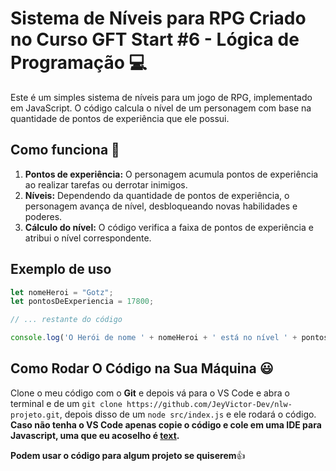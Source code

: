 # Sistema de Níveis para RPG Criado no Curso GFT Start #6 - Lógica de Programação 💻

Este é um simples sistema de níveis para um jogo de RPG, implementado em JavaScript. O código calcula o nível de um personagem com base na quantidade de pontos de experiência que ele possui.

## Como funciona 🤔

1. **Pontos de experiência:** O personagem acumula pontos de experiência ao realizar tarefas ou derrotar inimigos.
2. **Níveis:** Dependendo da quantidade de pontos de experiência, o personagem avança de nível, desbloqueando novas habilidades e poderes.
3. **Cálculo do nível:** O código verifica a faixa de pontos de experiência e atribui o nível correspondente.

## Exemplo de uso

```javascript
let nomeHeroi = "Gotz";
let pontosDeExperiencia = 17800;

// ... restante do código

console.log('O Herói de nome ' + nomeHeroi + ' está no nível ' + pontosDeExperiencia);
```

## Como Rodar O Código na Sua Máquina 😃

Clone o meu código com o **Git** e depois vá para o VS Code e abra o terminal e de um `git clone https://github.com/JeyVictor-Dev/nlw-projeto.git`, depois disso de um `node src/index.js` e ele rodará o código.
**Caso não tenha o VS Code apenas copie o código e cole em uma IDE para Javascript, uma que eu acoselho é [text](https://www.programiz.com/javascript/online-compiler/).**

**Podem usar o código para algum projeto se quiserem**👍